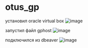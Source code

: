 # otus_gp
установил oracle virtual box
![image](https://github.com/user-attachments/assets/59194263-5d7c-42b0-8308-78d22b01a3e2)


запустил файл gphost
![image](https://github.com/user-attachments/assets/530cf618-be6e-4803-8d3c-1172991cb16d)

подключился из dbeaver
![image](https://github.com/user-attachments/assets/9a3f951c-d568-42c8-8040-e8a5748515b1)

